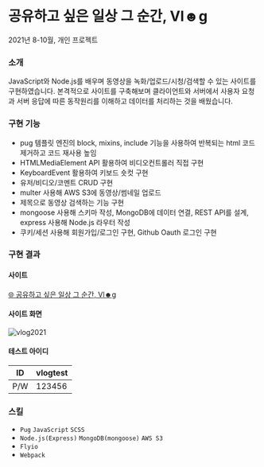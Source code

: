 # 공유하고 싶은 일상 그 순간, Vl☻g  
2021년 8-10월, 개인 프로젝트

### 소개
JavaScript와 Node.js를 배우며 동영상을 녹화/업로드/시청/검색할 수 있는 사이트를 구현하였습니다. 본격적으로 사이트를 구축해보며 클라이언트와 서버에서 사용자 요청과 서버 응답에 따른 동작원리를 이해하고 데이터를 처리하는 것을 배웠습니다.

### 구현 기능
- pug 템플릿 엔진의 block, mixins, include 기능을 사용하여 반복되는 html 코드 제거하고 코드 재사용 높임
- HTMLMediaElement API 활용하여 비디오컨트롤러 직접 구현
- KeyboardEvent 활용하여 키보드 숏컷 구현
- 유저/비디오/코멘트 CRUD 구현
- multer 사용해 AWS S3에 동영상/썸네일 업로드
- 제목으로 동영상 검색하는 기능 구현
- mongoose 사용해 스키마 작성, MongoDB에 데이터 연결, REST API를 설계, express 사용해 Node.js 라우터 작성
- 쿠키/세션 사용해 회원가입/로그인 구현, Github Oauth 로그인 구현


### 구현 결과
#### 사이트
[🌐 공유하고 싶은 일상 그 순간, Vl☻g](https://vlog2021.fly.dev/)
#### 사이트 화면
![vlog2021](https://user-images.githubusercontent.com/58466648/154661086-51fc6d3f-0715-4b8b-99e1-b873d2487a58.gif)

#### 테스트 아이디
| ID | vlogtest |
| --- | --- |
| P/W | 123456 |

### 스킬
- `Pug` `JavaScript` `SCSS`
- `Node.js(Express)` `MongoDB(mongoose)` `AWS S3`
- `Flyio`
- `Webpack`
